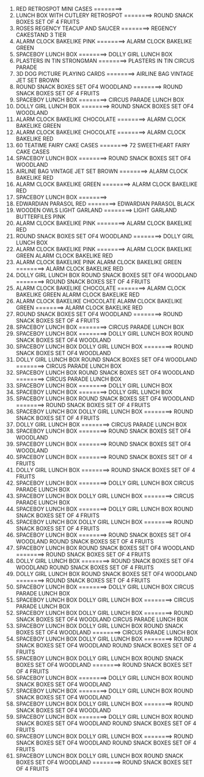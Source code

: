 <ol>
<li>RED RETROSPOT MINI CASES     ========>     </li>
<li>LUNCH BOX WITH CUTLERY RETROSPOT      ========>     ROUND SNACK BOXES SET OF 4 FRUITS           </li>
<li>ROSES REGENCY TEACUP AND SAUCER      ========>     REGENCY CAKESTAND 3 TIER          </li>
<li>ALARM CLOCK BAKELIKE PINK     ========>     ALARM CLOCK BAKELIKE GREEN          </li>
<li>SPACEBOY LUNCH BOX      ========>     DOLLY GIRL LUNCH BOX          </li>
<li>PLASTERS IN TIN STRONGMAN     ========>     PLASTERS IN TIN CIRCUS PARADE           </li>
<li>3D DOG PICTURE PLAYING CARDS     ========>     AIRLINE BAG VINTAGE JET SET BROWN          </li>
<li>ROUND SNACK BOXES SET OF4 WOODLAND      ========>     ROUND SNACK BOXES SET OF 4 FRUITS           </li>
<li>SPACEBOY LUNCH BOX      ========>     CIRCUS PARADE LUNCH BOX           </li>
<li>DOLLY GIRL LUNCH BOX     ========>     ROUND SNACK BOXES SET OF4 WOODLAND           </li>
<li>ALARM CLOCK BAKELIKE CHOCOLATE     ========>     ALARM CLOCK BAKELIKE GREEN          </li>
<li>ALARM CLOCK BAKELIKE CHOCOLATE     ========>     ALARM CLOCK BAKELIKE RED           </li>
<li>60 TEATIME FAIRY CAKE CASES     ========>     72 SWEETHEART FAIRY CAKE CASES          </li>
<li>SPACEBOY LUNCH BOX      ========>     ROUND SNACK BOXES SET OF4 WOODLAND           </li>
<li>AIRLINE BAG VINTAGE JET SET BROWN     ========>     ALARM CLOCK BAKELIKE RED           </li>
<li>ALARM CLOCK BAKELIKE GREEN     ========>     ALARM CLOCK BAKELIKE RED           </li>
<li>SPACEBOY LUNCH BOX      ========>     </li>
<li>EDWARDIAN PARASOL RED     ========>     EDWARDIAN PARASOL BLACK          </li>
<li>WOODEN OWLS LIGHT GARLAND      ========>     LIGHT GARLAND BUTTERFILES PINK          </li>
<li>ALARM CLOCK BAKELIKE PINK     ========>     ALARM CLOCK BAKELIKE RED           </li>
<li>ROUND SNACK BOXES SET OF4 WOODLAND      ========>     DOLLY GIRL LUNCH BOX          </li>
<li>ALARM CLOCK BAKELIKE PINK     ========>     ALARM CLOCK BAKELIKE GREEN          ALARM CLOCK BAKELIKE RED           </li>
<li>ALARM CLOCK BAKELIKE PINK     ALARM CLOCK BAKELIKE GREEN     ========>     ALARM CLOCK BAKELIKE RED           </li>
<li>DOLLY GIRL LUNCH BOX     ROUND SNACK BOXES SET OF4 WOODLAND      ========>     ROUND SNACK BOXES SET OF 4 FRUITS           </li>
<li>ALARM CLOCK BAKELIKE CHOCOLATE     ========>     ALARM CLOCK BAKELIKE GREEN          ALARM CLOCK BAKELIKE RED           </li>
<li>ALARM CLOCK BAKELIKE CHOCOLATE     ALARM CLOCK BAKELIKE GREEN     ========>     ALARM CLOCK BAKELIKE RED           </li>
<li>ROUND SNACK BOXES SET OF4 WOODLAND      ========>     ROUND SNACK BOXES SET OF 4 FRUITS           </li>
<li>SPACEBOY LUNCH BOX      ========>     CIRCUS PARADE LUNCH BOX           </li>
<li>SPACEBOY LUNCH BOX      ========>     DOLLY GIRL LUNCH BOX          ROUND SNACK BOXES SET OF4 WOODLAND           </li>
<li>SPACEBOY LUNCH BOX      DOLLY GIRL LUNCH BOX     ========>     ROUND SNACK BOXES SET OF4 WOODLAND           </li>
<li>DOLLY GIRL LUNCH BOX     ROUND SNACK BOXES SET OF4 WOODLAND      ========>     CIRCUS PARADE LUNCH BOX           </li>
<li>SPACEBOY LUNCH BOX      ROUND SNACK BOXES SET OF4 WOODLAND      ========>     CIRCUS PARADE LUNCH BOX           </li>
<li>SPACEBOY LUNCH BOX      ========>     DOLLY GIRL LUNCH BOX          </li>
<li>SPACEBOY LUNCH BOX      ========>     DOLLY GIRL LUNCH BOX          </li>
<li>SPACEBOY LUNCH BOX      ROUND SNACK BOXES SET OF4 WOODLAND      ========>     ROUND SNACK BOXES SET OF 4 FRUITS           </li>
<li>SPACEBOY LUNCH BOX      DOLLY GIRL LUNCH BOX     ========>     ROUND SNACK BOXES SET OF 4 FRUITS           </li>
<li>DOLLY GIRL LUNCH BOX     ========>     CIRCUS PARADE LUNCH BOX           </li>
<li>SPACEBOY LUNCH BOX      ========>     ROUND SNACK BOXES SET OF4 WOODLAND           </li>
<li>SPACEBOY LUNCH BOX      ========>     ROUND SNACK BOXES SET OF4 WOODLAND           </li>
<li>SPACEBOY LUNCH BOX      ========>     ROUND SNACK BOXES SET OF 4 FRUITS           </li>
<li>DOLLY GIRL LUNCH BOX     ========>     ROUND SNACK BOXES SET OF 4 FRUITS           </li>
<li>SPACEBOY LUNCH BOX      ========>     DOLLY GIRL LUNCH BOX          CIRCUS PARADE LUNCH BOX           </li>
<li>SPACEBOY LUNCH BOX      DOLLY GIRL LUNCH BOX     ========>     CIRCUS PARADE LUNCH BOX           </li>
<li>SPACEBOY LUNCH BOX      ========>     DOLLY GIRL LUNCH BOX          ROUND SNACK BOXES SET OF 4 FRUITS           </li>
<li>SPACEBOY LUNCH BOX      DOLLY GIRL LUNCH BOX     ========>     ROUND SNACK BOXES SET OF 4 FRUITS           </li>
<li>SPACEBOY LUNCH BOX      ========>     ROUND SNACK BOXES SET OF4 WOODLAND           ROUND SNACK BOXES SET OF 4 FRUITS           </li>
<li>SPACEBOY LUNCH BOX      ROUND SNACK BOXES SET OF4 WOODLAND      ========>     ROUND SNACK BOXES SET OF 4 FRUITS           </li>
<li>DOLLY GIRL LUNCH BOX     ========>     ROUND SNACK BOXES SET OF4 WOODLAND           ROUND SNACK BOXES SET OF 4 FRUITS           </li>
<li>DOLLY GIRL LUNCH BOX     ROUND SNACK BOXES SET OF4 WOODLAND      ========>     ROUND SNACK BOXES SET OF 4 FRUITS           </li>
<li>SPACEBOY LUNCH BOX      ========>     DOLLY GIRL LUNCH BOX          CIRCUS PARADE LUNCH BOX           </li>
<li>SPACEBOY LUNCH BOX      DOLLY GIRL LUNCH BOX     ========>     CIRCUS PARADE LUNCH BOX           </li>
<li>SPACEBOY LUNCH BOX      DOLLY GIRL LUNCH BOX     ========>     ROUND SNACK BOXES SET OF4 WOODLAND           CIRCUS PARADE LUNCH BOX           </li>
<li>SPACEBOY LUNCH BOX      DOLLY GIRL LUNCH BOX     ROUND SNACK BOXES SET OF4 WOODLAND      ========>     CIRCUS PARADE LUNCH BOX           </li>
<li>SPACEBOY LUNCH BOX      DOLLY GIRL LUNCH BOX     ========>     ROUND SNACK BOXES SET OF4 WOODLAND           ROUND SNACK BOXES SET OF 4 FRUITS           </li>
<li>SPACEBOY LUNCH BOX      DOLLY GIRL LUNCH BOX     ROUND SNACK BOXES SET OF4 WOODLAND      ========>     ROUND SNACK BOXES SET OF 4 FRUITS           </li>
<li>SPACEBOY LUNCH BOX      ========>     DOLLY GIRL LUNCH BOX          ROUND SNACK BOXES SET OF4 WOODLAND           </li>
<li>SPACEBOY LUNCH BOX      ========>     DOLLY GIRL LUNCH BOX          ROUND SNACK BOXES SET OF4 WOODLAND           </li>
<li>SPACEBOY LUNCH BOX      DOLLY GIRL LUNCH BOX     ========>     ROUND SNACK BOXES SET OF4 WOODLAND           </li>
<li>SPACEBOY LUNCH BOX      ========>     DOLLY GIRL LUNCH BOX          ROUND SNACK BOXES SET OF4 WOODLAND           ROUND SNACK BOXES SET OF 4 FRUITS           </li>
<li>SPACEBOY LUNCH BOX      DOLLY GIRL LUNCH BOX     ========>     ROUND SNACK BOXES SET OF4 WOODLAND           ROUND SNACK BOXES SET OF 4 FRUITS           </li>
<li>SPACEBOY LUNCH BOX      DOLLY GIRL LUNCH BOX     ROUND SNACK BOXES SET OF4 WOODLAND      ========>     ROUND SNACK BOXES SET OF 4 FRUITS           </li>
</ol>